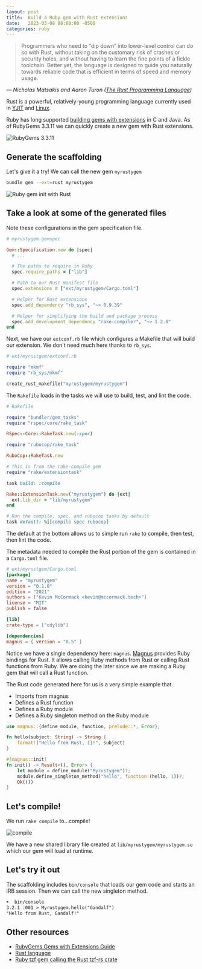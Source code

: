 ```yaml
---
layout: post
title:  Build a Ruby gem with Rust extensions
date:   2023-03-08 08:00:00 -0500
categories: ruby
---
```


> Programmers who need to “dip down” into lower-level control can do so with Rust, without taking on the customary risk of crashes or security holes, and without having to learn the fine points of a fickle toolchain. Better yet, the language is designed to guide you naturally towards reliable code that is efficient in terms of speed and memory usage.

_— Nicholas Matsakis and Aaron Turon ([The Rust Programming Language](https://doc.rust-lang.org/book/foreword.html))_

Rust is a powerful, relatively-young programming language currently used in [YJIT](https://github.com/ruby/ruby/blob/master/doc/yjit/yjit.md) and [Linux](https://rust-for-linux.com/).

Ruby has long supported [building gems with extensions](https://guides.rubygems.org/gems-with-extensions/) in C and Java. As of RubyGems 3.3.11 we can quickly create a new gem with Rust extensions.

![RubyGems 3.3.11](/assets/images/ruby-gems-3.3.11-rust.png)

## Generate the scaffolding

Let's give it a try! We can call the new gem `myrustygem`

```sh
bundle gem --ext=rust myrustygem
```

![Ruby gem init with Rust](/assets/images/ruby-gem-init-with-rust.png)

## Take a look at some of the generated files

Note these configurations in the gem specification file.

```rb
# myrustygem.gemspec

Gem::Specification.new do |spec|
  # ...

  # The paths to require in Ruby
  spec.require_paths = ["lib"]

  # Path to our Rust manifest file
  spec.extensions = ["ext/myrustygem/Cargo.toml"]

  # Helper for Rust extensions
  spec.add_dependency "rb_sys", "~> 0.9.39"

  # Helper for simplifying the build and package process
  spec.add_development_dependency "rake-compiler", "~> 1.2.0"
end
```

Next, we have our `extconf.rb` file which configures a Makefile that will build our extension. We don't need much here thanks to `rb_sys`.

```rb
# ext/myrustgem/extconf.rb

require "mkmf"
require "rb_sys/mkmf"

create_rust_makefile("myrustygem/myrustygem")
```

The `Rakefile` loads in the tasks we will use to build, test, and lint the code.

```rb
# Rakefile

require "bundler/gem_tasks"
require "rspec/core/rake_task"

RSpec::Core::RakeTask.new(:spec)

require "rubocop/rake_task"

RuboCop::RakeTask.new

# This is from the rake-compile gem
require "rake/extensiontask"

task build: :compile

Rake::ExtensionTask.new("myrustygem") do |ext|
  ext.lib_dir = "lib/myrustygem"
end

# Run the compile, spec, and rubocop tasks by default
task default: %i[compile spec rubocop]
```

The default at the bottom allows us to simple run `rake` to compile, then test, then lint the code.

The metadata needed to compile the Rust portion of the gem is contained in a `Cargo.toml` file.

```toml
# ext/myrustgem/Cargo.toml
[package]
name = "myrustygem"
version = "0.1.0"
edition = "2021"
authors = ["Kevin McCormack <kevin@mccormack.tech>"]
license = "MIT"
publish = false

[lib]
crate-type = ["cdylib"]

[dependencies]
magnus = { version = "0.5" }
```

Notice we have a single dependency here: `magnus`. [Magnus](https://github.com/matsadler/magnus) provides Ruby bindings for Rust. It allows calling Ruby methods from Rust or calling Rust functions from Ruby. We are doing the later since we are making a Ruby gem that will call a Rust function.

The Rust code generated here for us is a very simple example that
- Imports from magnus
- Defines a Rust function
- Defines a Ruby module
- Defines a Ruby singleton method on the Ruby module

```rs
use magnus::{define_module, function, prelude::*, Error};

fn hello(subject: String) -> String {
    format!("Hello from Rust, {}!", subject)
}

#[magnus::init]
fn init() -> Result<(), Error> {
    let module = define_module("Myrustygem")?;
    module.define_singleton_method("hello", function!(hello, 1))?;
    Ok(())
}
```

## Let's compile!

We run `rake compile` to...compile!

![compile](/assets/images/ruby-rust-gem-compile.png)

We have a new shared library file created at `lib/myrustygem/myrustygem.so` which our gem will load at runtime.

## Let's try it out

The scaffolding includes `bin/console` that loads our gem code and starts an IRB session. Then we can call the new singleton method.

```txt
➤  bin/console
3.2.1 :001 > Myrustygem.hello("Gandalf")
"Hello from Rust, Gandalf!"
```

## Other resources

- [RubyGems Gems with Extensions Guide](https://guides.rubygems.org/gems-with-extensions/)
- [Rust language](https://www.rust-lang.org/)
- [Ruby tzf gem calling the Rust tzf-rs crate](https://github.com/HarlemSquirrel/tzf-rb)
